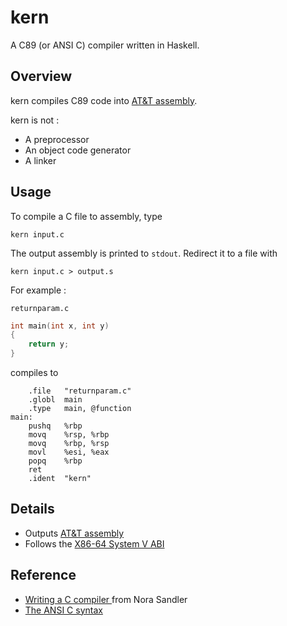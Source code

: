 # kern

A C89 (or ANSI C) compiler written in Haskell.

## Overview

kern compiles C89 code into [AT&T assembly](http://www.imada.sdu.dk/Courses/DM18/Litteratur/IntelnATT.htm).

kern is not :
* A preprocessor
* An object code generator
* A linker

## Usage

To compile a C file to assembly, type

    kern input.c

The output assembly is printed to `stdout`. Redirect it to a file with

    kern input.c > output.s

For example :

`returnparam.c`
```c
int main(int x, int y)
{
    return y;
}
```

compiles to

```assembly
    .file   "returnparam.c"
    .globl  main
    .type   main, @function
main:
    pushq   %rbp
    movq    %rsp, %rbp
    movq    %rbp, %rsp
    movl    %esi, %eax
    popq    %rbp
    ret
    .ident  "kern"
```

## Details

* Outputs [AT&T assembly](http://www.imada.sdu.dk/Courses/DM18/Litteratur/IntelnATT.htm)
* Follows the [X86-64 System V ABI](https://software.intel.com/sites/default/files/article/402129/mpx-linux64-abi.pdf)

## Reference
* [Writing a C compiler ](https://norasandler.com/2017/11/29/Write-a-Compiler.html) from Nora Sandler
* [The ANSI C syntax](https://cs.wmich.edu/~gupta/teaching/cs4850/sumII06/The%20syntax%20of%20C%20in%20Backus-Naur%20form.htm)